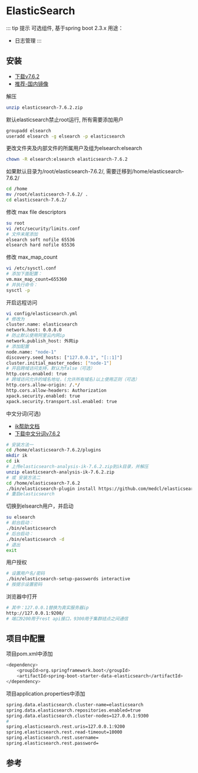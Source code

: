# ElasticSearch

::: tip 提示
可选组件, 基于spring boot 2.3.x
用途：

* 日志管理
:::

## 安装

<!-- * [下载](https://www.elastic.co/downloads/elasticsearch) -->
<!-- * [下载v6.2](https://www.elastic.co/guide/en/elasticsearch/reference/6.2/zip-targz.html) -->
* [下载v7.6.2](https://artifacts.elastic.co/downloads/elasticsearch/elasticsearch-7.6.2-linux-x86_64.tar.gz)
* [推荐-国内镜像](https://www.newbe.pro/Mirrors/Mirrors-Elasticsearch/)

解压

```bash
unzip elasticsearch-7.6.2.zip
```

默认elasticsearch禁止root运行, 所有需要添加用户

```bash
groupadd elsearch
useradd elsearch -g elsearch -p elasticsearch
```

更改文件夹及内部文件的所属用户及组为elsearch:elsearch

```bash
chown -R elsearch:elsearch elasticsearch-7.6.2
```

如果默认目录为/root/elasticsearch-7.6.2/, 需要迁移到/home/elasticsearch-7.6.2/

```bash
cd /home
mv /root/elasticsearch-7.6.2/ .
cd elasticsearch-7.6.2/
```

修改 max file descriptors

```bash
su root
vi /etc/security/limits.conf
# 文件末尾添加
elsearch soft nofile 65536
elsearch hard nofile 65536
```

修改 max_map_count

```bash
vi /etc/sysctl.conf
# 添加下面配置：
vm.max_map_count=655360
# 并执行命令：
sysctl -p
```

开启远程访问

```bash
vi config/elasticsearch.yml
# 修改为
cluster.name: elasticsearch
network.host: 0.0.0.0
# 防止默认使用阿里云内网ip
network.publish_host: 外网ip
# 添加配置
node.name: "node-1"
discovery.seed_hosts: ["127.0.0.1", "[::1]"]
cluster.initial_master_nodes: ["node-1"]
# 开启跨域访问支持，默认为false（可选）
http.cors.enabled: true
# 跨域访问允许的域名地址，(允许所有域名)以上使用正则（可选）
http.cors.allow-origin: /.*/
http.cors.allow-headers: Authorization
xpack.security.enabled: true
xpack.security.transport.ssl.enabled: true
```

中文分词(可选)

* [ik帮助文档](https://github.com/medcl/elasticsearch-analysis-ik)
* [下载中文分词v7.6.2](https://github.com/medcl/elasticsearch-analysis-ik/releases/download/v7.6.2/elasticsearch-analysis-ik-7.6.2.zip)

```bash
# 安装方法一
cd /home/elasticsearch-7.6.2/plugins
mkdir ik
cd ik
# 上传elasticsearch-analysis-ik-7.6.2.zip到ik目录，并解压
unzip elasticsearch-analysis-ik-7.6.2.zip
# 或 安装方法二
cd /home/elasticsearch-7.6.2
./bin/elasticsearch-plugin install https://github.com/medcl/elasticsearch-analysis-ik/releases/download/v7.6.2/elasticsearch-analysis-ik-7.6.2.zip
# 重启elasticsearch
```

切换到elsearch用户，并启动

```bash
su elsearch
# 前台启动：
./bin/elasticsearch
# 后台启动：
./bin/elasticsearch -d
# 退出
exit
```

用户授权

```bash
# 设置用户名/密码
./bin/elasticsearch-setup-passwords interactive
# 按提示设置密码
```

浏览器中打开

```bash
# 其中：127.0.0.1替换为真实服务器ip
http://127.0.0.1:9200/
# 端口9200用于rest api接口，9300用于集群结点之间通信
```

## 项目中配置

项目pom.xml中添加

```bash
<dependency>
    <groupId>org.springframework.boot</groupId>
    <artifactId>spring-boot-starter-data-elasticsearch</artifactId>
</dependency>
```

项目application.properties中添加

```bash
spring.data.elasticsearch.cluster-name=elasticsearch
spring.data.elasticsearch.repositories.enabled=true
spring.data.elasticsearch.cluster-nodes=127.0.0.1:9300
#
spring.elasticsearch.rest.uris=127.0.0.1:9200
spring.elasticsearch.rest.read-timeout=10000
spring.elasticsearch.rest.username=
spring.elasticsearch.rest.password=
```

## 参考
